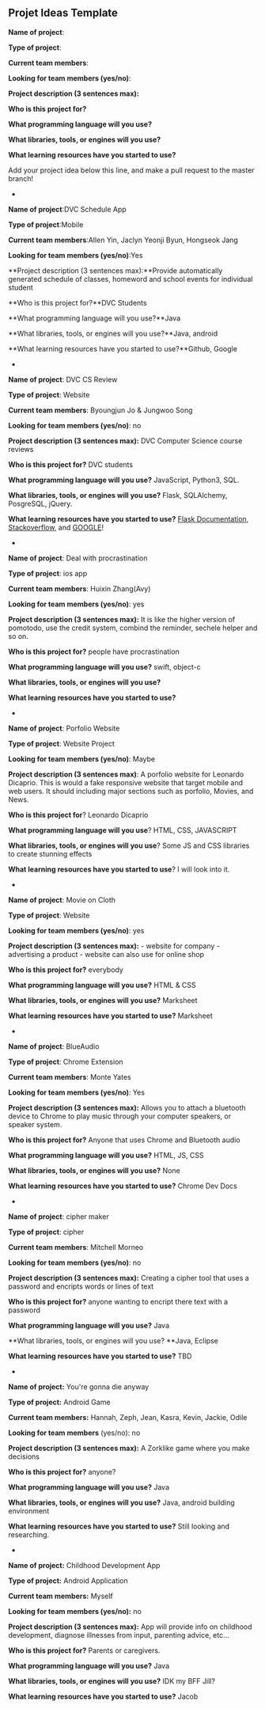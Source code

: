 ## Projet Ideas Template

**Name of project**:

**Type of project**:

**Current team members**:

**Looking for team members (yes/no)**:

**Project description (3 sentences max):**

**Who is this project for?**

**What programming language will you use?**

**What libraries, tools, or engines will you use?**

**What learning resources have you started to use?**

Add your project idea below this line, and make a pull request to the master branch!

-

**Name of project**:DVC Schedule App

**Type of project**:Mobile

**Current team members**:Allen Yin, Jaclyn Yeonji Byun, Hongseok Jang

**Looking for team members (yes/no)**:Yes

**Project description (3 sentences max):**Provide automatically generated schedule of classes, homeword and school events for individual student

**Who is this project for?**DVC Students

**What programming language will you use?**Java

**What libraries, tools, or engines will you use?**Java, android

**What learning resources have you started to use?**Github, Google

-

**Name of project**: DVC CS Review

**Type of project**: Website

**Current team members**: Byoungjun Jo & Jungwoo Song

**Looking for team members (yes/no)**: no

**Project description (3 sentences max):** DVC Computer Science course reviews

**Who is this project for?** DVC students

**What programming language will you use?** JavaScript, Python3, SQL.

**What libraries, tools, or engines will you use?** Flask, SQLAlchemy, PosgreSQL, jQuery.

**What learning resources have you started to use?**  [Flask Documentation](http://flask.pocoo.org/docs/0.10/), [Stackoverflow](http://stackoverflow.com/), and [GOOGLE](http://google.com)!

-


**Name of project**: Deal with procrastination

**Type of project**: ios app

**Current team members**: Huixin Zhang(Avy)

**Looking for team members (yes/no)**: yes

**Project description (3 sentences max):** It is like the higher version of pomotodo, use the credit system, combind the reminder, sechele helper and so on.

**Who is this project for?** people have procrastination

**What programming language will you use?** swift, object-c

**What libraries, tools, or engines will you use?**

**What learning resources have you started to use?** 

-

**Name of project**: Porfolio Website

**Type of project**: Website Project

**Looking for team members (yes/no)**: Maybe

**Project description (3 sentences max)**: 
    A porfolio website for Leonardo Dicaprio. This is would a fake responsive website that target mobile and web users. It should including major sections such as porfolio, Movies, and News.

**Who is this project for**? Leonardo Dicaprio 

**What programming language will you use**? HTML, CSS, JAVASCRIPT

**What libraries, tools, or engines will you use**? Some JS and CSS libraries to create stunning effects

**What learning resources have you started to use**? I will look into it.

-

**Name of project**: Movie on Cloth

**Type of project**: Website

**Looking for team members (yes/no)**: yes

**Project description (3 sentences max):** - website for company
                                           - advertising a product
                                           - website can also use for online shop 

**Who is this project for?** everybody

**What programming language will you use?** HTML & CSS

**What libraries, tools, or engines will you use?** Marksheet 

**What learning resources have you started to use?** Marksheet

-

**Name of project**: BlueAudio

**Type of project**: Chrome Extension

**Current team members**: Monte Yates

**Looking for team members (yes/no)**: Yes

**Project description (3 sentences max):** Allows you to attach a bluetooth device to Chrome to play music through your computer speakers, or speaker system.

**Who is this project for?** Anyone that uses Chrome and Bluetooth audio

**What programming language will you use?** HTML, JS, CSS

**What libraries, tools, or engines will you use?** None

**What learning resources have you started to use?** Chrome Dev Docs

-

**Name of project**: cipher maker

**Type of project**: cipher

**Current team members**: Mitchell Morneo

**Looking for team members (yes/no)**: no

**Project description (3 sentences max):** Creating a cipher tool that uses a password and encripts words or lines of text

**Who is this project for?** anyone wanting to encript there text with a password

**What programming language will you use?** Java

**What libraries, tools, or engines will you use? **Java, Eclipse

**What learning resources have you started to use?** TBD

-

**Name of project:** You're gonna die anyway

**Type of project:** Android Game

**Current team members:** Hannah, Zeph, Jean, Kasra, Kevin, Jackie, Odile

**Looking for team members** (yes/no): no

**Project description (3 sentences max):** A Zorklike game where you make decisions 

**Who is this project for?** anyone?

**What programming language will you use?** Java

**What libraries, tools, or engines will you use?** Java, android building environment

**What learning resources have you started to use?** Still looking and researching. 

-

**Name of project:** Childhood Development App

**Type of project:** Android Application

**Current team members:** Myself

**Looking for team members (yes/no):** no

**Project description (3 sentences max):** App will provide info on childhood development, diagnose illnesses from input, parenting advice, etc...

**Who is this project for?** Parents or caregivers.

**What programming language will you use?** Java

**What libraries, tools, or engines will you use?** IDK my BFF Jill?

**What learning resources have you started to use?** Jacob

